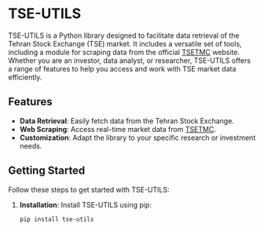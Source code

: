 # TSE-UTILS

TSE-UTILS is a Python library designed to facilitate data retrieval of the Tehran Stock Exchange (TSE) market. It includes a versatile set of tools, including a module for scraping data from the official [TSETMC](http://www.tsetmc.com) website. Whether you are an investor, data analyst, or researcher, TSE-UTILS offers a range of features to help you access and work with TSE market data efficiently.

## Features

- **Data Retrieval**: Easily fetch data from the Tehran Stock Exchange.
- **Web Scraping**: Access real-time market data from [TSETMC](http://www.tsetmc.com).
- **Customization**: Adapt the library to your specific research or investment needs.

## Getting Started

Follow these steps to get started with TSE-UTILS:

1. **Installation**: Install TSE-UTILS using pip:

   ```bash
   pip install tse-utils
